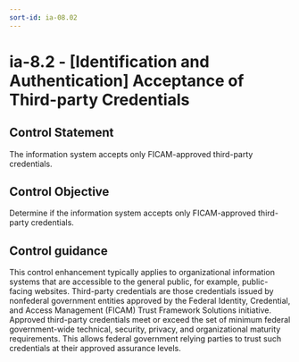 ```yaml
---
sort-id: ia-08.02
---
```


# ia-8.2 - \[Identification and Authentication\] Acceptance of Third-party Credentials

## Control Statement

The information system accepts only FICAM-approved third-party credentials.

## Control Objective

Determine if the information system accepts only FICAM-approved third-party credentials.

## Control guidance

This control enhancement typically applies to organizational information systems that are accessible to the general public, for example, public-facing websites. Third-party credentials are those credentials issued by nonfederal government entities approved by the Federal Identity, Credential, and Access Management (FICAM) Trust Framework Solutions initiative. Approved third-party credentials meet or exceed the set of minimum federal government-wide technical, security, privacy, and organizational maturity requirements. This allows federal government relying parties to trust such credentials at their approved assurance levels.
